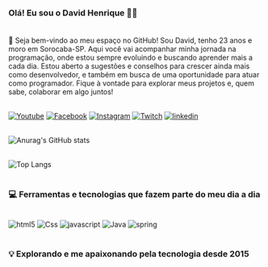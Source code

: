 
### Olá! Eu sou o David Henrique 🙋‍♂️ <br/><br/>

👋 Seja bem-vindo ao meu espaço no GitHub! Sou David, tenho 23 anos e moro em Sorocaba-SP. Aqui você vai acompanhar minha jornada na programação, onde estou sempre evoluindo e buscando aprender mais a cada dia. Estou aberto a sugestões e conselhos para crescer ainda mais como desenvolvedor, e também em busca de uma oportunidade para atuar como programador. Fique à vontade para explorar meus projetos e, quem sabe, colaborar em algo juntos!<br/><br/>

[![Youtube](https://img.shields.io/badge/YouTube-FF0000?style=for-the-badge&logo=youtube&logoColor=white)](https://www.youtube.com/@DOliver1k)
[![Facebook](https://img.shields.io/badge/Facebook-1877F2?style=for-the-badge&logo=facebook&logoColor=white)](https://www.facebook.com/profile.php?id=100084278821756)
[![Instagram](https://img.shields.io/badge/Instagram-E4405F?style=for-the-badge&logo=instagram&logoColor=white)](https://www.instagram.com/dolive_er/)
[![Twitch](https://img.shields.io/badge/Twitch-9146FF?style=for-the-badge&logo=twitch&logoColor=white)](https://www.twitch.tv/doliveer)
[![linkedin](https://img.shields.io/badge/LinkedIn-0077B5?style=for-the-badge&logo=linkedin&logoColor=white)](https://www.linkedin.com/in/doliveer/)<br/><br/>

![Anurag's GitHub stats](https://github-readme-stats.vercel.app/api?username=DOliver14&show_icons=true&theme=dark)<br/><br/>

![Top Langs](https://github-readme-stats.vercel.app/api/top-langs/?username=DOliver14&hide_progress=true)<br/><br/>

### 💻 Ferramentas e tecnologias que fazem parte do meu dia a dia<br/>

<div style="display: inline_block"><br/>
    <img align="center" alt="html5" src="https://img.shields.io/badge/HTML5-E34F26?style=for-the-badge&logo=html5&logoColor=white"/>
    <img align="center" alt="Css" src="https://img.shields.io/badge/CSS-239120?&style=for-the-badge&logo=css3&logoColor=white"/>
    <img align="center" alt="javascript" src="https://img.shields.io/badge/JavaScript-323330?style=for-the-badge&logo=javascript&logoColor=F7DF1E">
    <img align="center" alt="Java" src="https://img.shields.io/badge/Java-ED8B00?style=for-the-badge&logo=openjdk&logoColor=white"/>
    <img align="center" alt="spring" src="https://img.shields.io/badge/Spring-6DB33F?style=for-the-badge&logo=spring&logoColor=white"/>
</div><br/>

### 💡 Explorando e me apaixonando pela tecnologia desde 2015

